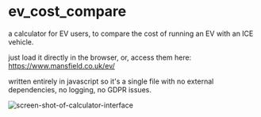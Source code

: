 # ev_cost_compare
a calculator for EV users, to compare the cost of running an EV with an ICE vehicle.

just load it directly in the browser, or, access them here:
https://www.mansfield.co.uk/ev/

written entirely in javascript so it's a single file with no external
dependencies, no logging, no GDPR issues.


![screen-shot-of-calculator-interface](https://raw.githubusercontent.com/speculatrix/motoring_calculators/main/screenshot_1.png)
